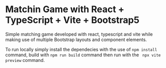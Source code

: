 # Matchin Game with React + TypeScript + Vite + Bootstrap5

Simple matching game developed with react, typescript and vite while making use of multiple Bootstrap layouts and component elements.

To run locally simply install the dependecies with the use of ` npm install ` command, build with ` npm run build ` command then run with the ` npx vite preview` command.
